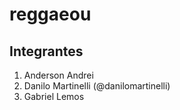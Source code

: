# reggaeou

## Integrantes

1. Anderson Andrei
2. Danilo Martinelli (@danilomartinelli)
3. Gabriel Lemos
